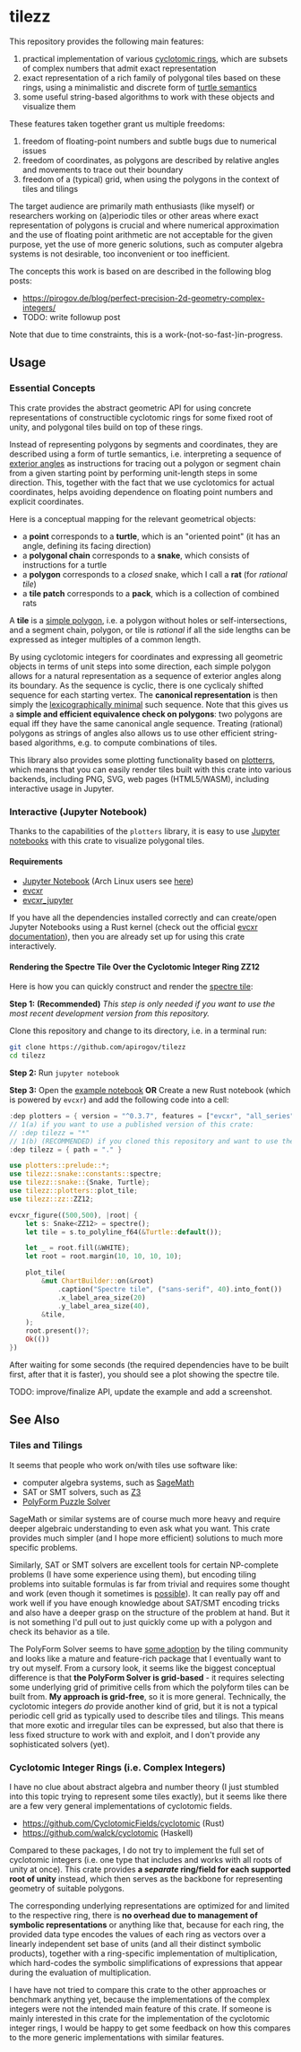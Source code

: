 # tilezz

This repository provides the following main features:

1. practical implementation of various [cyclotomic rings](https://en.wikipedia.org/wiki/Cyclotomic_field), which are subsets of complex numbers that admit exact representation
2. exact representation of a rich family of polygonal tiles based on these rings, using a minimalistic and discrete form of [turtle semantics](https://en.wikipedia.org/wiki/Turtle_graphics)
3. some useful string-based algorithms to work with these objects and visualize them

These features taken together grant us multiple freedoms:

1. freedom of floating-point numbers and subtle bugs due to numerical issues
2. freedom of coordinates, as polygons are described by relative angles and movements to trace out their boundary
3. freedom of a (typical) grid, when using the polygons in the context of tiles and tilings

The target audience are primarily math enthusiasts (like myself) or researchers
working on (a)periodic tiles or other areas where exact representation of
polygons is crucial and where numerical approximation and the use of floating
point arithmetic are not acceptable for the given purpose, yet the use of more
generic solutions, such as computer algebra systems is not desirable, too
inconvenient or too inefficient.

The concepts this work is based on are described in the following blog posts:

* https://pirogov.de/blog/perfect-precision-2d-geometry-complex-integers/
* TODO: write followup post

Note that due to time constraints, this is a work-(not-so-fast-)in-progress.

## Usage

### Essential Concepts

This crate provides the abstract geometric API for using concrete
representations of constructible cyclotomic rings for some fixed root of unity,
and polygonal tiles build on top of these rings.

Instead of representing polygons by segments and coordinates, they are described
using a form of turtle semantics, i.e. interpreting a sequence of [exterior
angles](https://en.wikipedia.org/wiki/Internal_and_external_angles) as
instructions for tracing out a polygon or segment chain from a given starting
point by performing unit-length steps in some direction. This, together with the
fact that we use cyclotomics for actual coordinates, helps avoiding dependence
on floating point numbers and explicit coordinates.

Here is a conceptual mapping for the relevant geometrical objects:

* a **point** corresponds to a **turtle**, which is an "oriented point" (it has an angle, defining its facing direction)
* a **polygonal chain** corresponds to a **snake**, which consists of instructions for a turtle
* a **polygon** corresponds to a *closed* snake, which I call a **rat** (for *rational tile*)
* a **tile patch** corresponds to a **pack**, which is a collection of combined rats

A **tile** is a [simple polygon](https://en.wikipedia.org/wiki/Simple_polygon),
i.e. a polygon without holes or self-intersections, and a segment chain, polygon, or tile
is *rational* if all the side lengths can be expressed as integer multiples of a
common length.

By using cyclotomic integers for coordinates and expressing all geometric
objects in terms of unit steps into some direction, each simple polygon allows
for a natural representation as a sequence of exterior angles along its boundary.
As the sequence is cyclic, there is one cyclicaly shifted sequence for each
starting vertex.
The **canonical representation** is then simply the [lexicographically
minimal](https://en.wikipedia.org/wiki/Lexicographically_minimal_string_rotation)
such sequence. Note that this gives us a **simple and efficient equivalence
check on polygons**: two polygons are equal iff they have the same canonical
angle sequence. Treating (rational) polygons as strings of angles also allows us
to use other efficient string-based algorithms, e.g. to compute combinations of
tiles.

This library also provides some plotting functionality based on
[plotterrs](https://github.com/plotters-rs/plotters), which means that you can
easily render tiles built with this crate into various backends, including PNG,
SVG, web pages (HTML5/WASM), including interactive usage in Jupyter.

### Interactive (Jupyter Notebook)

Thanks to the capabilities of the `plotters` library, it is easy to use
[Jupyter notebooks](https://jupyter.org/) with this crate to visualize polygonal tiles.

#### Requirements

* [Jupyter Notebook](https://jupyter.org/install#jupyter-notebook) (Arch Linux users see [here](https://wiki.archlinux.org/title/Jupyter))
* [evcxr](https://github.com/evcxr/evcxr)
* [evcxr_jupyter](https://github.com/evcxr/evcxr)

If you have all the dependencies installed correctly and can create/open Jupyter
Notebooks using a Rust kernel (check out the official
[evcxr documentation](https://plotters-rs.github.io/plotters-doc-data/evcxr-jupyter-integration.html)),
then you are already set up for using this crate interactively.

#### Rendering the Spectre Tile Over the Cyclotomic Integer Ring ZZ12

Here is how you can quickly construct and render the
[spectre tile](https://en.wikipedia.org/wiki/Einstein_problem):

**Step 1:** **(Recommended)** *This step is only needed if you want to use the most recent development version from this repository.*

Clone this repository and change to its directory, i.e. in a terminal run:

```bash
git clone https://github.com/apirogov/tilezz
cd tilezz
```

**Step 2:** Run `jupyter notebook`

**Step 3:** Open the [example notebook](./tilezz_example.ipynb) **OR**
    Create a new Rust notebook (which is powered by `evcxr`) and add the following code into a cell:

```rust
:dep plotters = { version = "^0.3.7", features = ["evcxr", "all_series"] }
// 1(a) if you want to use a published version of this crate:
// :dep tilezz = "*"
// 1(b) (RECOMMENDED) if you cloned this repository and want to use the current development version:
:dep tilezz = { path = "." }

use plotters::prelude::*;
use tilezz::snake::constants::spectre;
use tilezz::snake::{Snake, Turtle};
use tilezz::plotters::plot_tile;
use tilezz::zz::ZZ12;

evcxr_figure((500,500), |root| {
    let s: Snake<ZZ12> = spectre();
    let tile = s.to_polyline_f64(&Turtle::default());

    let _ = root.fill(&WHITE);
    let root = root.margin(10, 10, 10, 10);

    plot_tile(
        &mut ChartBuilder::on(&root)
            .caption("Spectre tile", ("sans-serif", 40).into_font())
            .x_label_area_size(20)
            .y_label_area_size(40),
        &tile,
    );
    root.present()?;
    Ok(())
})
```

After waiting for some seconds (the required dependencies have to be built
first, after that it is faster), you should see a plot showing the spectre tile.

TODO: improve/finalize API, update the example and add a screenshot.

## See Also

### Tiles and Tilings

It seems that people who work on/with tiles use software like:

* computer algebra systems, such as [SageMath](https://doc.sagemath.org/html/en/reference/number_fields/index.html)
* SAT or SMT solvers, such as [Z3](https://github.com/Z3Prover/z3)
* [PolyForm Puzzle Solver](https://www.jaapsch.net/puzzles/polysolver.htm)

SageMath or similar systems are of course much more heavy and require deeper
algebraic understanding to even ask what you want. This crate provides much
simpler (and I hope more efficient) solutions to much more specific problems.

Similarly, SAT or SMT solvers are excellent tools for certain NP-complete
problems (I have some experience using them), but encoding tiling problems into
suitable formulas is far from trivial and requires some thought and work (even
though it sometimes is [possible](https://www.hgreer.com/HatTile/)). It can
really pay off and work well if you have enough knowledge about SAT/SMT encoding
tricks and also have a deeper grasp on the structure of the problem at hand. But
it is not something I'd pull out to just quickly come up with a polygon and
check its behavior as a tile.

The PolyForm Solver seems to have
[some adoption](https://hedraweb.wordpress.com/2023/03/23/its-a-shape-jim-but-not-as-we-know-it/)
by the tiling community and looks like a mature and feature-rich package that I
eventually want to try out myself. From a cursory look, it seems like the
biggest conceptual difference is that **the PolyForm Solver is grid-based** - it
requires selecting some underlying grid of primitive cells from which the
polyform tiles can be built from. **My approach is grid-free**, so it is more
general. Technically, the cyclotomic integers *do* provide another kind of grid,
but it is not a typical periodic cell grid as typically used to describe tiles
and tilings.  This means that more exotic and irregular tiles can be expressed,
but also that there is less fixed structure to work with and exploit, and I
don't provide any sophisticated solvers (yet).

### Cyclotomic Integer Rings (i.e. Complex Integers)

I have no clue about abstract algebra and number theory (I just stumbled into
this topic trying to represent some tiles exactly), but it seems like there are
a few very general implementations of cyclotomic fields.

* https://github.com/CyclotomicFields/cyclotomic (Rust)
* https://github.com/walck/cyclotomic (Haskell)

Compared to these packages, I do not try to implement the full set of cyclotomic
integers (i.e. one type that includes and works with all roots of unity at
once). This crate provides **a *separate* ring/field for each supported root of
unity** instead, which then serves as the backbone for representing geometry of
suitable polygons.

The corresponding underlying representations are optimized for and limited to
the respective ring, there is **no overhead due to management of symbolic
representations** or anything like that, because for each ring, the provided
data type encodes the values of each ring as vectors over a linearly independent
set base of units (and all their distinct symbolic products), together with a
ring-specific implementation of multiplication, which hard-codes the symbolic
simplifications of expressions that appear during the evaluation of
multiplication.

I have have not tried to compare this crate to the other approaches or benchmark
anything yet, because the implementations of the complex integers were not the
intended main feature of this crate. If someone is mainly interested in this
crate for the implementation of the cyclotomic integer rings, I would be happy
to get some feedback on how this compares to the more generic implementations
with similar features.
